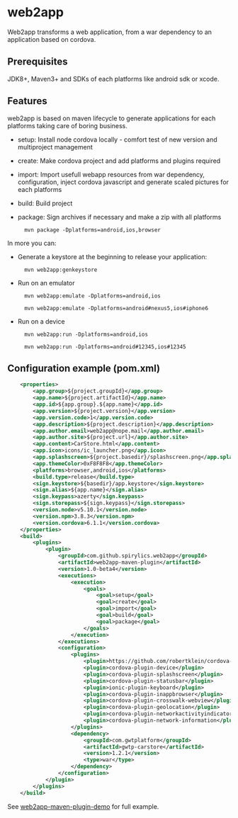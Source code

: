 # web2app

Web2app transforms a web application, from a war dependency to an application based on cordova.

## Prerequisites

JDK8+, Maven3+ and SDKs of each platforms like android sdk or xcode.

## Features

web2app is based on maven lifecycle to generate applications for each platforms taking care of boring business.

* setup: Install node cordova locally - comfort test of new version and multiproject management

* create: Make cordova project and add platforms and plugins required

* import: Import usefull webapp resources from war dependency, configuration, inject cordova javascript and generate scaled pictures for each platforms

* build: Build project

* package: Sign archives if necessary and make a zip with all platforms

        mvn package -Dplatforms=android,ios,browser    

In more you can:

* Generate a keystore at the beginning to release your application:
        
        mvn web2app:genkeystore
    
* Run on an emulator

        mvn web2app:emulate -Dplatforms=android,ios
    
        mvn web2app:emulate -Dplatforms=android#nexus5,ios#iphone6
    
* Run on a device
    
        mvn web2app:run -Dplatforms=android,ios
        
        mvn web2app:run -Dplatforms=android#12345,ios#12345
    

## Configuration example (pom.xml)

```xml
    <properties>
        <app.group>${project.groupId}</app.group>
        <app.name>${project.artifactId}</app.name>
        <app.id>${app.group}.${app.name}</app.id>
        <app.version>${project.version}</app.version>
        <app.version.code>1</app.version.code>
        <app.description>${project.description}</app.description>
        <app.author.email>web2app@nope.mail</app.author.email>
        <app.author.site>${project.url}</app.author.site>
        <app.content>CarStore.html</app.content>
        <app.icon>icons/ic_launcher.png</app.icon>
        <app.splashscreen>${project.basedir}/splashscreen.png</app.splashscreen>
        <app.themeColor>0xF8F8F8</app.themeColor>
        <platforms>browser,android,ios</platforms>
        <build.type>release</build.type>
        <sign.keystore>${basedir}/app.keystore</sign.keystore>
        <sign.alias>${app.name}</sign.alias>
        <sign.keypass>azerty</sign.keypass>
        <sign.storepass>${sign.keypass}</sign.storepass>
        <version.node>v5.10.1</version.node>
        <version.npm>3.8.3</version.npm>
        <version.cordova>6.1.1</version.cordova>
    </properties>
    <build>
        <plugins>
            <plugin>
                <groupId>com.github.spirylics.web2app</groupId>
                <artifactId>web2app-maven-plugin</artifactId>
                <version>1.0-beta4</version>
                <executions>
                    <execution>
                        <goals>
                            <goal>setup</goal>
                            <goal>create</goal>
                            <goal>import</goal>
                            <goal>build</goal>
                            <goal>package</goal>
                        </goals>
                    </execution>
                </executions>
                <configuration>
                    <plugins>
                        <plugin>https://github.com/robertklein/cordova-ios-security.git</plugin>
                        <plugin>cordova-plugin-device</plugin>
                        <plugin>cordova-plugin-splashscreen</plugin>
                        <plugin>cordova-plugin-statusbar</plugin>
                        <plugin>ionic-plugin-keyboard</plugin>
                        <plugin>cordova-plugin-inappbrowser</plugin>
                        <plugin>cordova-plugin-crosswalk-webview</plugin>
                        <plugin>cordova-plugin-geolocation</plugin>
                        <plugin>cordova-plugin-networkactivityindicator</plugin>
                        <plugin>cordova-plugin-network-information</plugin>
                    </plugins>
                    <dependency>
                        <groupId>com.gwtplatform</groupId>
                        <artifactId>gwtp-carstore</artifactId>
                        <version>1.2.1</version>
                        <type>war</type>
                    </dependency>
                </configuration>
            </plugin>
        </plugins>
    </build>
```

See [web2app-maven-plugin-demo](https://github.com/spirylics/web2app/tree/master/web2app-maven-plugin-demo) for full example.
